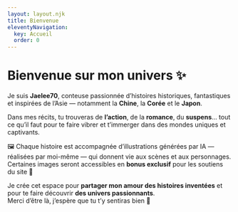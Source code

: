 ```yaml
---
layout: layout.njk
title: Bienvenue
eleventyNavigation:
  key: Accueil
  order: 0
---
```


# Bienvenue sur mon univers ✨  

Je suis **Jaelee70**, conteuse passionnée d’histoires historiques, fantastiques et inspirées de l’Asie — notamment la **Chine**, la **Corée** et le **Japon**.

Dans mes récits, tu trouveras de **l’action**, de la **romance**, du **suspens**… tout ce qu’il faut pour te faire vibrer et t’immerger dans des mondes uniques et captivants.

🖼️ Chaque histoire est accompagnée d’illustrations générées par IA — réalisées par moi-même — qui donnent vie aux scènes et aux personnages. Certaines images seront accessibles en **bonus exclusif** pour les soutiens du site 💖

Je crée cet espace pour **partager mon amour des histoires inventées** et pour te faire découvrir **des univers passionnants**.  
Merci d’être là, j’espère que tu t’y sentiras bien 🌙
